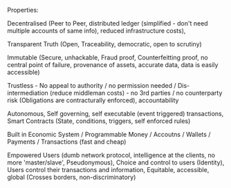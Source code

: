 Properties:  

Decentralised (Peer to Peer, distributed ledger (simplified - don't need multiple accounts of same info), reduced infrastructure costs), 

Transparent Truth (Open, Traceability, democratic, open to scrutiny)

Immutable (Secure, unhackable, Fraud proof, Counterfeitting proof, no central point of failure, provenance of assets, accurate data, data is easily accessible)

Trustless - No appeal to authority / no permission needed / Dis-intermediation (reduce middleman costs) - no 3rd parties / no counterparty risk (Obligations are contracturally enforced), accountability

Autonomous, Self governing, self executable (event triggered) transactions, Smart Contracts (State, conditions, triggers, self enforced rules)

Built in Economic System / Programmable Money / Accoutns / Wallets / Payments / Transactions (fast and cheap)

Empowered Users (dumb network protocol, intelligence at the clients, no more 'master/slave', Pseudonymous), Choice and control to users (Identity), Users control their transactions and information, Equitable, accessible, global (Crosses borders, non-discriminatory)





